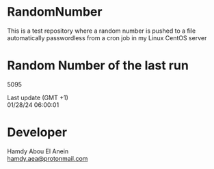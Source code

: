 # RandomNumber    
This is a test repository where a random number is pushed to a file automatically passwordless from a cron job in my Linux CentOS server    
# Random Number of the last run   
5095
      
Last update (GMT +1)    
01/28/24 06:00:01
# Developer    
Hamdy Abou El Anein   
hamdy.aea@protonmail.com
